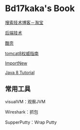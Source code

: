 Bd17kaka's Book
=======

[搜索技术博客－淘宝](http://www.searchtb.com/)

[后端技术](http://timyang.net/architecture/)

[酷壳](http://coolshell.cn/)

[tomcat8权威指南](http://wiki.jikexueyuan.com/project/tomcat/deployer.html)

[ImportNew](http://www.importnew.com/)

[Java 8 Tutorial](http://winterbe.com/posts/2014/03/16/java-8-tutorial/)

## 常用工具

visualVM：观察JVM

Wireshark：抓包

SupperPutty：Wrap Putty